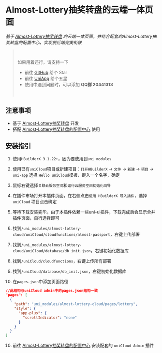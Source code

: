 # Almost-Lottery抽奖转盘的云端一体页面
*基于 [Almost-Lottery抽奖转盘](https://ext.dcloud.net.cn/plugin?id=1030) 的云端一体页面，并结合配套的Almost-Lottery抽奖转盘的配置中心，实现前后端完美衔接*


> <br />
> 
> 如果用着还行，请支持一下
> - 前往 [GitHub](https://github.com/ialmost/almost-components_uniapp) 给个 Star
> - 前往 [UniApp](https://ext.dcloud.net.cn/plugin?id=1030) 给个五星
> - 使用中遇到问题时，可以添加 **QQ群 20441313**
> 
> <br />


## 注意事项
- 基于 [Almost-Lottery抽奖转盘](https://ext.dcloud.net.cn/plugin?id=1030) 开发
- 搭配 [Almost-Lottery抽奖转盘的配置中心](https://ext.dcloud.net.cn/plugin?id=5762) 使用


## 安装指引

1. 使用`HBuilderX 3.1.22+`，因为要使用到`uni_modules`

2. 使用已有`uniCloud`项目或新建项目：`打开HBuilderX` -> `文件` -> `新建` -> `项目` -> `uni-app` 选择 `Hello uniCloud`模板，键入一个名字，确定

3. 鼠标右键选择`关联云服务空间`和`运行云服务空间初始化向导`

3. 在插件市场打开本插件页面，在右侧点击`使用 HBuilderX 导入插件`，选择 `uniCloud` 项目点击确定

4. 等待下载安装完毕。由于本插件依赖一些uni-ui插件，下载完成后会显示合并插件页面，自行选择即可

5. 找到`/uni_modules/almost-lottery-cloud/uniCloud/cloudfunctions/almost-passport`，右键上传部署

6. 找到`/uni_modules/almost-lottery-cloud/uniCloud/database/db_init.json`，右键初始化数据库

7. 找到`/uniCloud/cloudfunctions`，右键上传所有部署

8. 找到`/uniCloud/database/db_init.json`，右键初始化数据库

9. 在`pages.json`中添加页面路径
```json
//此结构与uniCloud admin中的pages.json结构一致
"pages": [
  {
    "path": "uni_modules/almost-lottery-cloud/pages/lottery",
    "style": {
      "app-plus": {
        "scrollIndicator": "none"
      }
    }
  }
]
```

10. 前往 [Almost-Lottery抽奖转盘的配置中心](https://ext.dcloud.net.cn/plugin?id=5762) 安装配套的 `uniCloud Admin` 插件

